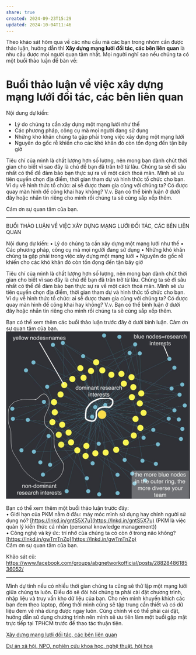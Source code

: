 ```yaml
---
share: true
created: 2024-09-23T15:29
updated: 2024-10-04T11:46
---
```

Theo khảo sát hôm qua về các nhu cầu mà các bạn trong nhóm cần được thảo luận, hướng dẫn thì **Xây dựng mạng lưới đối tác, các bên liên quan** là nhu cầu được mọi người quan tâm nhất. Mọi người nghĩ sao nếu chúng ta có một buổi thảo luận để bàn về:
# Buổi thảo luận về việc xây dựng mạng lưới đối tác, các bên liên quan
Nội dung dự kiến:
- Lý do chúng ta cần xây dựng một mạng lưới như thế
- Các phương pháp, công cụ mà mọi người đang sử dụng
- Những khó khăn chúng ta gặp phải trong việc xây dựng một mạng lưới
- Nguyên do gốc rễ khiến cho các khó khăn đó còn tồn đọng đến tận bây giờ

Tiêu chí của mình là chất lượng hơn số lượng, nên mong bạn dành chút thời gian cho biết vì sao đây là chủ đề bạn đã trăn trở từ lâu. Chúng ta sẽ đi sâu nhất có thể để đảm bảo bạn thực sự ra về một cách thoả mãn. Mình sẽ ưu tiên quyền chọn địa điểm, thời gian tham dự và hình thức tổ chức cho bạn. Ví dụ về hình thức tổ chức: ai sẽ được tham gia cùng với chúng ta? Có được quay màn hình để công khai hay không? V.v. Bạn có thể bình luận ở dưới đây hoặc nhắn tin riêng cho mình rồi chúng ta sẽ cùng sắp xếp thêm.

Cảm ơn sự quan tâm của bạn.

---
BUỔI THẢO LUẬN VỀ VIỆC XÂY DỰNG MẠNG LƯỚI ĐỐI TÁC, CÁC BÊN LIÊN QUAN

Nội dung dự kiến:
• Lý do chúng ta cần xây dựng một mạng lưới như thế
• Các phương pháp, công cụ mà mọi người đang sử dụng
• Những khó khăn chúng ta gặp phải trong việc xây dựng một mạng lưới
• Nguyên do gốc rễ khiến cho các khó khăn đó còn tồn đọng đến tận bây giờ

Tiêu chí của mình là chất lượng hơn số lượng, nên mong bạn dành chút thời gian cho biết vì sao đây là chủ đề bạn đã trăn trở từ lâu. Chúng ta sẽ đi sâu nhất có thể để đảm bảo bạn thực sự ra về một cách thoả mãn. Mình sẽ ưu tiên quyền chọn địa điểm, thời gian tham dự và hình thức tổ chức cho bạn. Ví dụ về hình thức tổ chức: ai sẽ được tham gia cùng với chúng ta? Có được quay màn hình để công khai hay không? V.v. Bạn có thể bình luận ở dưới đây hoặc nhắn tin riêng cho mình rồi chúng ta sẽ cùng sắp xếp thêm.

Bạn có thể xem thêm các buổi thảo luận trước đây ở dưới bình luận. Cảm ơn sự quan tâm của bạn.
![Mối quan tâm chung.jpeg](../../../attachments/M%E1%BB%91i%20quan%20t%C3%A2m%20chung.jpeg)
  
Bạn có thể xem thêm một buổi thảo luận trước đây:  
• Giới hạn của PKM nằm ở đâu: máy móc mình sử dụng hay chính người sử dụng nó? [https://lnkd.in/gntS5X7u](https://lnkd.in/gntS5X7u) (PKM là việc quản lý kiến thức cá nhân (personal knowledge management))  
• Công nghệ và ký ức: trí nhớ của chúng ta có còn ở trong não không? [https://lnkd.in/gwTmTnZp](https://lnkd.in/gwTmTnZp)  
Cảm ơn sự quan tâm của bạn.


Khảo sát cũ: https://www.facebook.com/groups/abgnetworkofficial/posts/2882848618536052/

---

Mình dự tính nếu có nhiều thời gian chúng ta cũng sẽ thử lập một mạng lưới giữa chúng ta luôn. Điều đó sẽ đòi hỏi chúng ta phải cài đặt chương trình, nhập liệu và truy vấn kho dữ liệu của bạn. Cho nên mình khuyến khích các bạn đem theo laptop, đồng thời mình cũng sẽ tập trung  cần thiết và có dữ liệu đem về nhà dùng được ngay luôn. Cũng chính vì có thể phải cài đặt, hướng dẫn sử dụng chương trình nên mình sẽ ưu tiên làm một buổi gặp mặt trực tiếp tại TPHCM trước để thao tác thuận tiện.

[Xây dựng mạng lưới đối tác, các bên liên quan](../../../%F0%9F%93%9CT%C3%A0i%20nguy%C3%AAn/Nhu%20c%E1%BA%A7u%20c%C3%B4ng%20vi%E1%BB%87c/H%E1%BB%A3p%20t%C3%A1c/X%C3%A2y%20d%E1%BB%B1ng%20m%E1%BA%A1ng%20l%C6%B0%E1%BB%9Bi%20%C4%91%E1%BB%91i%20t%C3%A1c,%20c%C3%A1c%20b%C3%AAn%20li%C3%AAn%20quan.md)

[Dự án xã hội, NPO, nghiên cứu khoa học, nghệ thuật, hội hoạ](../../%CE%9E%20K%E1%BA%BFt%20qu%E1%BA%A3%20truy%E1%BB%81n%20th%C3%B4ng/N%C6%A1i%20%C4%91%C4%83ng/Nh%C3%B3m%20Facebook/H%E1%BB%97%20tr%E1%BB%A3%20t%E1%BB%95%20ch%E1%BB%A9c/D%E1%BB%B1%20%C3%A1n%20x%C3%A3%20h%E1%BB%99i,%20NPO,%20nghi%C3%AAn%20c%E1%BB%A9u%20khoa%20h%E1%BB%8Dc,%20ngh%E1%BB%87%20thu%E1%BA%ADt,%20h%E1%BB%99i%20ho%E1%BA%A1.md)
